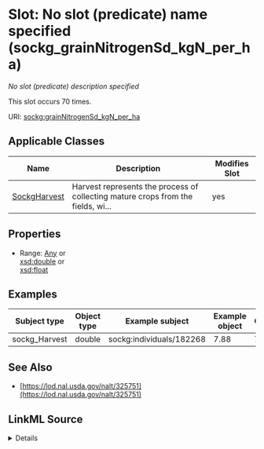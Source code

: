

# Slot: No slot (predicate) name specified (sockg_grainNitrogenSd_kgN_per_ha)


_No slot (predicate) description specified_






This slot occurs 70 times.


URI: [sockg:grainNitrogenSd_kgN_per_ha](https://idir.uta.edu/sockg-ontology/docs/grainNitrogenSd_kgN_per_ha)



<!-- no inheritance hierarchy -->





## Applicable Classes

| Name | Description | Modifies Slot |
| --- | --- | --- |
| [SockgHarvest](../classes/SockgHarvest.md) | Harvest represents the process of collecting mature crops from the fields, wi... |  yes  |







## Properties

* Range: [Any](../classes/Any.md)&nbsp;or&nbsp;<br />[xsd:double](http://www.w3.org/2001/XMLSchema#double)&nbsp;or&nbsp;<br />[xsd:float](http://www.w3.org/2001/XMLSchema#float)






## Examples

| Subject type | Object type | Example subject | Example object | Occurrences |
| --- | --- | --- | --- | --- |
| sockg_Harvest | double | sockg:individuals/182268 | 7.88 | 70 |


## See Also

* [https://lod.nal.usda.gov/nalt/325751](https://lod.nal.usda.gov/nalt/325751)



## LinkML Source

<details>

```yaml
name: sockg_grainNitrogenSd_kgN_per_ha
annotations:
  count:
    tag: count
    value: 70
description: No slot (predicate) description specified
title: No slot (predicate) name specified
examples:
- object:
    example_object: '7.88'
    example_object_type: double
    example_predicate: sockg:grainNitrogenSd_kgN_per_ha
    example_subject: sockg:individuals/182268
    example_subject_type: sockg_Harvest
from_schema: soc-kg
see_also:
- https://lod.nal.usda.gov/nalt/325751
rank: 1000
domain: sockg_Harvest
slot_uri: sockg:grainNitrogenSd_kgN_per_ha
alias: sockg_grainNitrogenSd_kgN_per_ha
domain_of:
- sockg_Harvest
range: Any
any_of:
- range: double
- range: float

```
</details>
